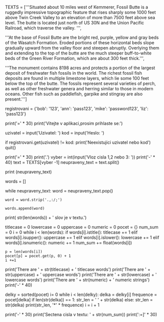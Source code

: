 TEXTS = ['''Situated about 10 miles west of Kemmerer,
Fossil Butte is a ruggedly impressive
topographic feature that rises sharply
some 1000 feet above Twin Creek Valley
to an elevation of more than 7500 feet
above sea level. The butte is located just
north of US 30N and the Union Pacific Railroad,
which traverse the valley. ''',

'''At the base of Fossil Butte are the bright
red, purple, yellow and gray beds of the Wasatch
Formation. Eroded portions of these horizontal
beds slope gradually upward from the valley floor
and steepen abruptly. Overlying them and extending
to the top of the butte are the much steeper
buff-to-white beds of the Green River Formation,
which are about 300 feet thick.''',

'''The monument contains 8198 acres and protects
a portion of the largest deposit of freshwater fish
fossils in the world. The richest fossil fish deposits
are found in multiple limestone layers, which lie some
100 feet below the top of the butte. The fossils
represent several varieties of perch, as well as
other freshwater genera and herring similar to those
in modern oceans. Other fish such as paddlefish,
garpike and stingray are also present.''']




registrovani = {'bob': '123', 'ann': 'pass123', 'mike': 'password123', 'liz': 'pass123'}


print('=' * 30)
print('Vitejte v aplikaci,prosim prihlaste se:')



uzivatel = input('Uzivatel: ')
kod = input('Heslo: ')

if registrovani.get(uzivatel) != kod:
    print('Neexistujici uzivatel nebo kod')
    quit()





print('=' * 30)
print('.')
vyber = int(input('Vloz cisla 1,2 nebo 3: '))
print('-' * 40)
text = TEXTS[vyber -1]
neupraveny_text = text.split()

print (neupraveny_text)

words = []


while neupraveny_text:
    word = neupraveny_text.pop()

    word = word.strip('.,:/;')

    words.append(word)


print( str(len(words)) + ' slov je v textu.')

titlecase = 0
lowercase = 0
uppercase = 0
numeric   = 0
pocet    = {}
num_sum   = 0
i = 0
while i < len(words):
    if words[i].istitle():
        titlecase += 1
    elif words[i].isupper():
        uppercase += 1
    elif words[i].islower():
        lowercase += 1
    elif words[i].isnumeric():
        numeric += 1
        num_sum += float(words[i])

    p = len(words[i])
    pocet[p] = pocet.get(p, 0) + 1
    i +=1

print('There are ' + str(titlecase) + ' titlecase words')
print('There are ' + str(uppercase) + ' uppercase words')
print('There are ' + str(lowercase) + ' lowercase words')
print('There are ' + str(numeric) + ' numeric strings')
print('-' * 40)


delky = sorted(pocet)
i= 0
while i < len(delky):
    delka = delky[i]
    frequence = pocet[delka]
    if len(str(delka)) == 1:
        str_len = ' ' + str(delka)
    else:
        str_len = str(delka)
    print(str_len, '*' * frequence)
    i = i + 1

print('-' * 30)
print('Sectena cisla v textu: ' + str(num_sum))
print(':=]' * 30)